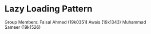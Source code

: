# Lazy Loading Pattern
Group Members:
Faisal Ahmed (19k0351)
Awais (19k1343)
Muhammad Sameer (19k1526)
